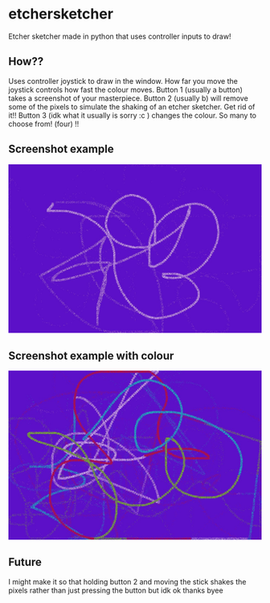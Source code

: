# etchersketcher
Etcher sketcher made in python that uses controller inputs to draw!

## How??
Uses controller joystick to draw in the window. How far you move the joystick controls how fast the colour moves. Button 1 (usually a button) takes a screenshot of your masterpiece. Button 2 (usually b) will remove some of the pixels to simulate the shaking of an etcher sketcher. Get rid of it!! Button 3 (idk what it usually is sorry :c ) changes the colour. So many to choose from! (four) !!

## Screenshot example
![Alt text](/testscreenshot.jpg?raw=true "My masterpiece")
## Screenshot example with colour
![Alt text](/testscreenshot2.jpg?raw=true "wow another!!")

## Future
I might make it so that holding button 2 and moving the stick shakes the pixels rather than just pressing the button but idk ok thanks byee
